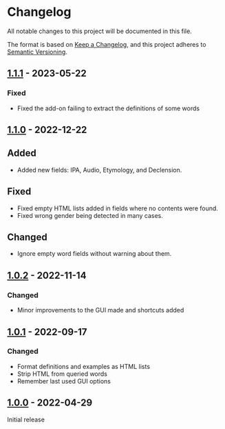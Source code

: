 # Changelog

All notable changes to this project will be documented in this file.

The format is based on [Keep a Changelog](https://keepachangelog.com/en/1.1.0/),
and this project adheres to [Semantic Versioning](https://semver.org/spec/v2.0.0.html).

## [1.1.1] - 2023-05-22

### Fixed

-   Fixed the add-on failing to extract the definitions of some words

## [1.1.0] - 2022-12-22

## Added

-   Added new fields: IPA, Audio, Etymology, and Declension.

## Fixed

-   Fixed empty HTML lists added in fields where no contents were found.
-   Fixed wrong gender being detected in many cases.

## Changed

-   Ignore empty word fields without warning about them.

## [1.0.2] - 2022-11-14

### Changed

-   Minor improvements to the GUI made and shortcuts added

## [1.0.1] - 2022-09-17

### Changed

-   Format definitions and examples as HTML lists
-   Strip HTML from queried words
-   Remember last used GUI options

## [1.0.0] - 2022-04-29

Initial release

[1.1.1]: https://github.com/abdnh/anki-wiktionary/compare/1.1.0...1.1.1
[1.1.0]: https://github.com/abdnh/anki-wiktionary/compare/1.0.2...1.1.0
[1.0.2]: https://github.com/abdnh/anki-wiktionary/compare/1.0.1...1.0.2
[1.0.1]: https://github.com/abdnh/anki-wiktionary/compare/1.0.0...1.0.1
[1.0.0]: https://github.com/abdnh/anki-wiktionary/commits/1.0.0
